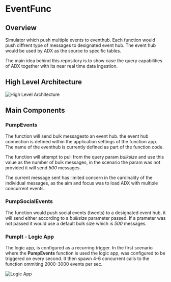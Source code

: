 # EventFunc
## Overview
Simulator which push multiple events to eventhub. Each function would push diffrent type of messages to designated event hub.
The event hub would be used by ADX as the source to specific tables.

The main idea behind this repository is to show case the query capabilities of ADX together with its near real time data ingestion.


## High Level Architecture
![High Level Architecture](https://user-images.githubusercontent.com/37622785/49592639-53ad6900-f97a-11e8-972f-cb27b33031bb.png)

## Main Components

### PumpEvents
The function will send bulk messagesto an event hub. the event hub connection is defined within the application settings of the function app. The name of the eventhub is currently defined as part of the function code.

The function will attempt to pull from the query param *bulksize* and use this value as the number of bulk messages, in the scenario the param was not provided it will send *500* messages.

The current message sent has limited concern in the cardinality of the individual messages, as the aim and focus was to load ADX with multiple concurrent events.

### PumpSocialEvents
The function would push social events (tweets) to a designated event hub, it will send either according to a *bulksize* parameter passed. If a prameter was not passed it would use a default bulk size which is *500* messages.

### PumpIt - Logic App
The logic app, is configured as a recurring trigger. In the first scenario where the **PumpEvents** function is used the logic app, was configured to be triggered on every second. It then spawn 4-6 concurrent calls to the function ommiting 2000-3000 events per sec.

![Logic App](https://user-images.githubusercontent.com/37622785/50053150-6e30d080-0138-11e9-9f94-a448443a9ed8.png)
